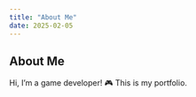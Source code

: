 ```yaml
---
title: "About Me"
date: 2025-02-05
---
```


## About Me

Hi, I’m a game developer! 🎮 This is my portfolio.
